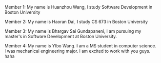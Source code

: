 Member 1:
My name is Huanzhou Wang, I study Software Development in Boston University

Member 2:
My name is Haoran Dai, I study CS 673 in Boston University


Member 3:
My name is Bhargav Sai Gundapaneni, I am pursuing my master's in Software Development at Boston University.

Member 4:
My name is YIbo Wang. I am a MS student in computer science. I was mechanical engineering major. I am excited to work with you guys.  haha